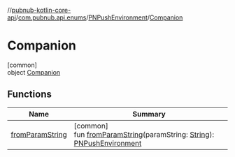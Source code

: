 //[pubnub-kotlin-core-api](../../../../index.md)/[com.pubnub.api.enums](../../index.md)/[PNPushEnvironment](../index.md)/[Companion](index.md)

# Companion

[common]\
object [Companion](index.md)

## Functions

| Name | Summary |
|---|---|
| [fromParamString](from-param-string.md) | [common]<br>fun [fromParamString](from-param-string.md)(paramString: [String](https://kotlinlang.org/api/latest/jvm/stdlib/kotlin/-string/index.html)): [PNPushEnvironment](../index.md) |
